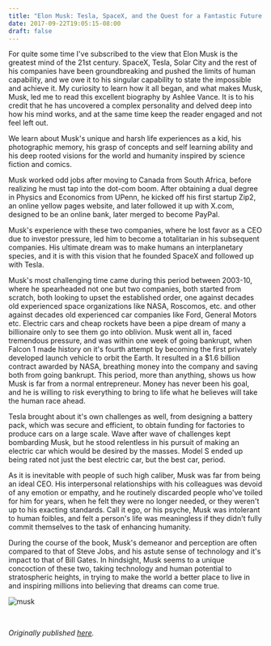 ```yaml
---
title: "Elon Musk: Tesla, SpaceX, and the Quest for a Fantastic Future by Ashlee Vance - Review by Abhishek Desikan"
date: 2017-09-22T19:05:15-08:00
draft: false
---
```


For quite some time I've subscribed to the view that Elon Musk is the greatest mind of the 21st century. SpaceX, Tesla, Solar City and the rest of his companies have been groundbreaking and pushed the limits of human capability, and we owe it to his singular capability to state the impossible and achieve it. My curiosity to learn how it all began, and what makes Musk, Musk, led me to read this excellent biography by Ashlee Vance. It is to his credit that he has uncovered a complex personality and delved deep into how his mind works, and at the same time keep the reader engaged and not feel left out.

We learn about Musk's unique and harsh life experiences as a kid, his photographic memory, his grasp of concepts and self learning ability and his deep rooted visions for the world and humanity inspired by science fiction and comics.

Musk worked odd jobs after moving to Canada from South Africa, before realizing he must tap into the dot-com boom. After obtaining a dual degree in Physics and Economics from UPenn, he kicked off his first startup Zip2, an online yellow pages website, and later followed it up with X.com, designed to be an online bank, later merged to become PayPal.

Musk's experience with these two companies, where he lost favor as a CEO due to investor pressure, led him to become a totalitarian in his subsequent companies. His ultimate dream was to make humans an interplanetary species, and it is with this vision that he founded SpaceX and followed up with Tesla.

Musk's most challenging time came during this period between 2003-10, where he spearheaded not one but two companies, both started from scratch, both looking to upset the established order, one against decades old experienced space organizations like NASA, Roscomos, etc. and other against decades old experienced car companies like Ford, General Motors etc. Electric cars and cheap rockets have been a pipe dream of many a billionaire only to see them go into oblivion. Musk went all in, faced tremendous pressure, and was within one week of going bankrupt, when Falcon 1 made history on it's fourth attempt by becoming the first privately developed launch vehicle to orbit the Earth. It resulted in a $1.6 billion contract awarded by NASA, breathing money into the company and saving both from going bankrupt. This period, more than anything, shows us how Musk is far from a normal entrepreneur. Money has never been his goal, and he is willing to risk everything to bring to life what he believes will take the human race ahead.

Tesla brought about it's own challenges as well, from designing a battery pack, which was secure and efficient, to obtain funding for factories to produce cars on a large scale. Wave after wave of challenges kept bombarding Musk, but he stood relentless in his pursuit of making an electric car which would be desired by the masses. Model S ended up being rated not just the best electric car, but the best car, period.

As it is inevitable with people of such high caliber, Musk was far from being an ideal CEO. His interpersonal relationships with his colleagues was devoid of any emotion or empathy, and he routinely discarded people who've toiled for him for years, when he felt they were no longer needed, or they weren't up to his exacting standards. Call it ego, or his psyche, Musk was intolerant to human foibles, and felt a person's life was meaningless if they didn't fully commit themselves to the task of enhancing humanity.

During the course of the book, Musk's demeanor and perception are often compared to that of Steve Jobs, and his astute sense of technology and it's impact to that of Bill Gates. In hindsight, Musk seems to a unique concoction of these two, taking technology and human potential to stratospheric heights, in trying to make the world a better place to live in and inspiring millions into believing that dreams can come true.



![musk](/musk.jpg)

&nbsp;&nbsp;

*Originally published [here](https://www.goodreads.com/review/show/2114470268).*